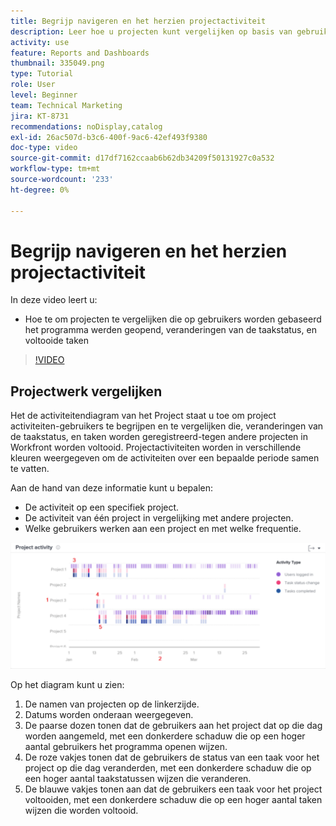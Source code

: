 ```yaml
---
title: Begrijp navigeren en het herzien projectactiviteit
description: Leer hoe u projecten kunt vergelijken op basis van gebruikers die zijn aangemeld, wijzigingen in de taakstatus en taken die zijn voltooid in [!UICONTROL Enhanced analytics] .
activity: use
feature: Reports and Dashboards
thumbnail: 335049.png
type: Tutorial
role: User
level: Beginner
team: Technical Marketing
jira: KT-8731
recommendations: noDisplay,catalog
exl-id: 26ac507d-b3c6-400f-9ac6-42ef493f9380
doc-type: video
source-git-commit: d17df7162ccaab6b62db34209f50131927c0a532
workflow-type: tm+mt
source-wordcount: '233'
ht-degree: 0%

---
```


# Begrijp navigeren en het herzien projectactiviteit

In deze video leert u:

* Hoe te om projecten te vergelijken die op gebruikers worden gebaseerd het programma werden geopend, veranderingen van de taakstatus, en voltooide taken

>[!VIDEO](https://video.tv.adobe.com/v/335049/?quality=12&learn=on&enablevpops)

## Projectwerk vergelijken

Het de activiteitendiagram van het Project staat u toe om project activiteiten-gebruikers te begrijpen en te vergelijken die, veranderingen van de taakstatus, en taken worden geregistreerd-tegen andere projecten in Workfront worden voltooid. Projectactiviteiten worden in verschillende kleuren weergegeven om de activiteiten over een bepaalde periode samen te vatten.

Aan de hand van deze informatie kunt u bepalen:

* De activiteit op een specifiek project.
* De activiteit van één project in vergelijking met andere projecten.
* Welke gebruikers werken aan een project en met welke frequentie.

![ een beeld dat projectactiviteit met aantallen op gebieden toont die in hieronder kogels worden beschreven ](assets/section-2-5.png)

Op het diagram kunt u zien:

1. De namen van projecten op de linkerzijde.
1. Datums worden onderaan weergegeven.
1. De paarse dozen tonen dat de gebruikers aan het project dat op die dag worden aangemeld, met een donkerdere schaduw die op een hoger aantal gebruikers het programma openen wijzen.
1. De roze vakjes tonen dat de gebruikers de status van een taak voor het project op die dag veranderden, met een donkerdere schaduw die op een hoger aantal taakstatussen wijzen die veranderen.
1. De blauwe vakjes tonen aan dat de gebruikers een taak voor het project voltooiden, met een donkerdere schaduw die op een hoger aantal taken wijzen die worden voltooid.
